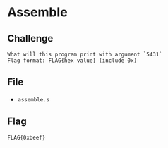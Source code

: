 # Assemble
## Challenge
```
What will this program print with argument `5431`  
Flag format: FLAG{hex value} (include 0x)
```
## File
- `assemble.s`
## Flag
```
FLAG{0xbeef}
```
